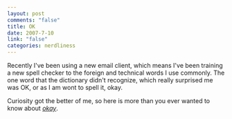 ```yaml
--- 
layout: post
comments: "false"
title: OK
date: 2007-7-10
link: "false"
categories: nerdliness
---
```

Recently I've been using a new email client, which means I've been training a new spell checker to the foreign and technical words I use commonly.  The one word that the dictionary didn't recognize, which really surprised me was OK, or as I am wont to spell it, okay.

Curiosity got the better of me, so here is more than you ever wanted to know about  <i><a href="http://en.wikipedia.org/wiki/Okay" title="Okay">okay</a></i>.
